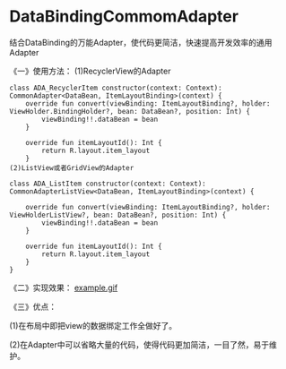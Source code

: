 # DataBindingCommomAdapter
结合DataBinding的万能Adapter，使代码更简洁，快速提高开发效率的通用Adapter 

《一》使用方法：
(1)RecyclerView的Adapter

```
class ADA_RecyclerItem constructor(context: Context): CommonAdapter<DataBean, ItemLayoutBinding>(context) {
    override fun convert(viewBinding: ItemLayoutBinding?, holder: ViewHolder.BindingHolder?, bean: DataBean?, position: Int) {
        viewBinding!!.dataBean = bean
    }

    override fun itemLayoutId(): Int {
        return R.layout.item_layout
    }
(2)ListView或者GridView的Adapter
```
```
class ADA_ListItem constructor(context: Context): CommonAdapterListView<DataBean, ItemLayoutBinding>(context) {

    override fun convert(viewBinding: ItemLayoutBinding?, holder: ViewHolderListView?, bean: DataBean?, position: Int) {
        viewBinding!!.dataBean = bean
    }

    override fun itemLayoutId(): Int {
        return R.layout.item_layout
    }
}
```

《二》实现效果：
[example.gif](https://upload-images.jianshu.io/upload_images/3828835-b45fc454c54187ee.gif?imageMogr2/auto-orient/strip)<p>
《三》优点：<p>
(1)在布局中即把view的数据绑定工作全做好了。<p>
(2)在Adapter中可以省略大量的代码，使得代码更加简洁，一目了然，易于维护。
